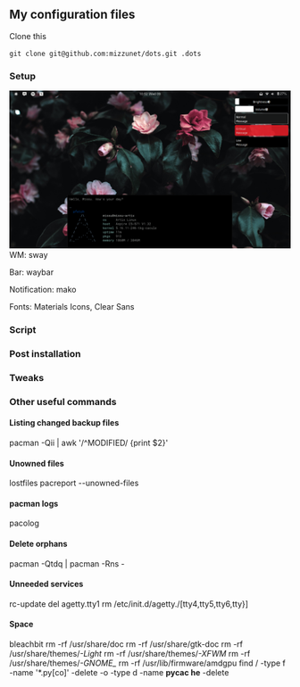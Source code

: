 ## My configuration files
Clone this 
```
git clone git@github.com:mizzunet/dots.git .dots
```
### Setup
<img src="/.screenshots/scr_mako.png" alt="Linux" />
WM: sway

Bar: waybar

Notification: mako

Fonts: Materials Icons, Clear Sans

### Script
### Post installation 
### Tweaks
### Other useful commands
#### Listing changed backup files
pacman -Qii | awk '/^MODIFIED/ {print $2}'
#### Unowned files
lostfiles
pacreport --unowned-files
#### pacman logs
pacolog
#### Delete orphans
pacman -Qtdq | pacman -Rns -
#### Unneeded services
rc-update del agetty.tty1
rm /etc/init.d/agetty./[tty4,tty5,tty6,tty}]
#### Space
bleachbit
rm -rf /usr/share/doc
rm -rf /usr/share/gtk-doc
rm -rf /usr/share/themes/*-Light*
rm -rf /usr/share/themes/*-XFWM*
rm -rf /usr/share/themes/*-GNOME_*
rm -rf /usr/lib/firmware/amdgpu
find / -type f -name '*.py[co]' -delete -o -type d -name __pycac
he__ -delete
